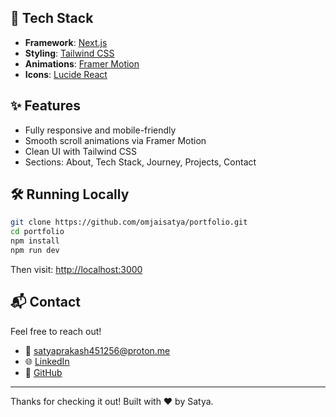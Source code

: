 ## 🚀 Tech Stack

- **Framework**: [Next.js](https://nextjs.org/)
- **Styling**: [Tailwind CSS](https://tailwindcss.com/)
- **Animations**: [Framer Motion](https://www.framer.com/motion/)
- **Icons**: [Lucide React](https://lucide.dev/)

## ✨ Features

- Fully responsive and mobile-friendly
- Smooth scroll animations via Framer Motion
- Clean UI with Tailwind CSS
- Sections: About, Tech Stack, Journey, Projects, Contact

## 🛠️ Running Locally

```bash
git clone https://github.com/omjaisatya/portfolio.git
cd portfolio
npm install
npm run dev
```

Then visit: [http://localhost:3000](http://localhost:3000)

## 📬 Contact

Feel free to reach out!

- 📧 [satyaprakash451256@proton.me](mailto:satyaprakash451256@proton.me)
- 🌐 [LinkedIn](https://www.linkedin.com/in/satya-prakash451/)
- 🐙 [GitHub](https://github.com/omjaisatya)

---

Thanks for checking it out! Built with ❤️ by Satya.
